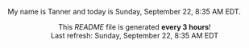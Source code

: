 My name is Tanner and today is Sunday, September 22, 8:35 AM EDT.

<p align="center">This <i>README</i> file is generated <b>every 3 hours</b>!</br>Last refresh: Sunday, September 22, 8:35 AM EDT<br /></p>
